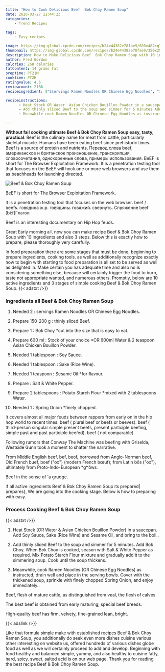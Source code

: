 ```yaml
---
title: "How to Cook Delicious Beef  Bok Choy Ramen Soup"
date: 2020-03-27 11:44:23
categories:
    - Trend Recipes
    
tags:
    - Easy recipes

image: https://img-global.cpcdn.com/recipes/b24e44382e78fae9/680x482cq70/beef-bok-choy-ramen-soup-recipe-main-photo.jpg
thumbnail: https://img-global.cpcdn.com/recipes/b24e44382e78fae9/350x250cq70/beef-bok-choy-ramen-soup-recipe-main-photo.jpg
description: How to Make Delicious Beef  Bok Choy Ramen Soup with 10 ingredients and 3 stages of easy cooking.
author: Fred Gordon
calories: 268 calories
fatContent: 14 grams fat
preptime: PT21M
cooktime: PT2H
ratingvalue: 4.5
reviewcount: 2186
recipeingredient: ["2servings Ramen Noodles OR Chinese Egg Noodles", "150-200 gthinly sliced Beef", "1Bok Choy cut into the size that is easy to eat", "600 mlStock of your choice OR 600ml Water  2 teaspoon Asian Chicken Bouillon Powder", "1 tablespoonSoy Sauce", "1 tablespoonSake Rice Wine", "1 teaspoonSesame Oil for flavour", "Salt  White Pepper", "2 tablespoonsPotato Starch Flour mixed with 2 tablespoons Water", "1Spring Onion finely chopped"]

recipeinstructions: 
      - Heat Stock OR Water  Asian Chicken Bouillon Powder in a saucepan Add Soy Sauce Sake Rice Wine and Sesame Oil and bring to the boil 
      - Add thinly sliced Beef to the soup and simmer for 5 minutes Add Bok Choy When Bok Choy is cooked season with Salt  White Pepper as required Mix Potato Starch Flour mixture and gradually add it to the simmering soup Cook until the soup thickens 
      - Meanwhile cook Ramen Noodles OR Chinese Egg Noodles as instructed drain well and place in the serving bowls Cover with the thickened soup sprinkle with finely chopped Spring Onion and enjoy immediately

---
```




**Without fail cooking ultimate Beef &amp; Bok Choy Ramen Soup easy, tasty, practical**. Beef is the culinary name for meat from cattle, particularly skeletal muscle. Humans have been eating beef since prehistoric times. Beef is a source of protein and nutrients. Перевод слова beef, американское и британское произношение, транскрипция, словосочетания, однокоренные слова, примеры использования. BeEF is short for The Browser Exploitation Framework. It is a penetration testing tool that focuses on the BeEF will hook one or more web browsers and use them as beachheads for launching directed.


![Beef &amp; Bok Choy Ramen Soup](https://img-global.cpcdn.com/recipes/b24e44382e78fae9/680x482cq70/beef-bok-choy-ramen-soup-recipe-main-photo.jpg "Beef &amp; Bok Choy Ramen Soup")



BeEF is short for The Browser Exploitation Framework.

It is a penetration testing tool that focuses on the web browser. beef / beefs. говядина ж.р. говядины. говяжий. свернуть. Спряжение beef [bi:f]Глагол.

Beef is an interesting documentary on Hip Hop feuds.


Great Early morning all, now you can make recipe Beef &amp; Bok Choy Ramen Soup with 10 ingredients and also 3 steps. Below this is exactly how to prepare, please thoroughly very carefully.

In food preparation there are some stages that must be done, beginning to prepare ingredients, cooking tools, as well as additionally recognize exactly how to begin with starting to food preparation is all set to be served as well as delighted in. Make certain you has adequate time and also no is considering something else, because will certainly trigger the food to burn, taste not appropriate wanted, and numerous others. Promptly, below are 10 active ingredients and 3 stages of simple cooking Beef &amp; Bok Choy Ramen Soup.
{{< adstxt />}}

### Ingredients all Beef &amp; Bok Choy Ramen Soup


1. Needed 2 : servings Ramen Noodles OR Chinese Egg Noodles.

1. Prepare 150-200 g : thinly sliced Beef.

1. Prepare 1 : Bok Choy *cut into the size that is easy to eat.

1. Prepare 600 ml : Stock of your choice *OR 600ml Water &amp; 2 teaspoon Asian Chicken Bouillon Powder.

1. Needed 1 tablespoon : Soy Sauce.

1. Needed 1 tablespoon : Sake (Rice Wine).

1. Needed 1 teaspoon : Sesame Oil *for flavour.

1. Prepare  : Salt &amp; White Pepper.

1. Prepare 2 tablespoons : Potato Starch Flour *mixed with 2 tablespoons Water.

1. Needed 1 : Spring Onion *finely chopped.


It covers almost all major feuds between rappers from early on in the hip hop world to recent times. beef ( plural beef or beefs or beeves). beef ( third-person singular simple present beefs, present participle beefing, simple past and past participle beefed). beef ( not comparable).

Following rumors that Conway The Machine was beefing with Griselda, Westside Gunn took a moment to shatter the narrative.

From Middle English beef, bef, beof, borrowed from Anglo-Norman beof, Old French buef, boef (&#34;ox&#34;) (modern French bœuf); from Latin bōs (&#34;ox&#34;), ultimately from Proto-Indo-European *gʷṓws.

Beef in the sense of &#39;a grudge.


If all active ingredients Beef &amp; Bok Choy Ramen Soup its prepared| prepares}, We are going into the cooking stage. Below is how to preparing with easy.

### Process Cooking Beef &amp; Bok Choy Ramen Soup

{{< adstxt />}}


1. Heat Stock (OR Water &amp; Asian Chicken Bouillon Powder) in a saucepan. Add Soy Sauce, Sake (Rice Wine) and Sesame Oil, and bring to the boil..



1. Add thinly sliced Beef to the soup and simmer for 5 minutes. Add Bok Choy. When Bok Choy is cooked, season with Salt &amp; White Pepper as required. Mix Potato Starch Flour mixture and gradually add it to the simmering soup. Cook until the soup thickens..



1. Meanwhile, cook Ramen Noodles (OR Chinese Egg Noodles) as instructed, drain well and place in the serving bowls. Cover with the thickened soup, sprinkle with finely chopped Spring Onion, and enjoy immediately..




Beef, flesh of mature cattle, as distinguished from veal, the flesh of calves.

The best beef is obtained from early maturing, special beef breeds.

High-quality beef has firm, velvety, fine-grained lean, bright.


{{< adslink />}}

Like that formula simple make with established recipes Beef &amp; Bok Choy Ramen Soup, you additionally do seek even more dishes cuisine various other interesting on website us, offered hundreds of various dishes globe food as well as we will certainly proceed to add and develop. Beginning with food healthy and balanced simple, yummy, and also healthy to cuisine fatty, hard, spicy, sweet, salted acid is on our web page. Thank you for reading the best recipe Beef &amp; Bok Choy Ramen Soup.

